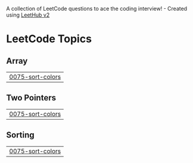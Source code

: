 A collection of LeetCode questions to ace the coding interview! - Created using [LeetHub v2](https://github.com/arunbhardwaj/LeetHub-2.0)
<!---LeetCode Topics Start-->
# LeetCode Topics
## Array
|  |
| ------- |
| [0075-sort-colors](https://github.com/adityakhare18/DSA-Questions/tree/master/0075-sort-colors) |
## Two Pointers
|  |
| ------- |
| [0075-sort-colors](https://github.com/adityakhare18/DSA-Questions/tree/master/0075-sort-colors) |
## Sorting
|  |
| ------- |
| [0075-sort-colors](https://github.com/adityakhare18/DSA-Questions/tree/master/0075-sort-colors) |
<!---LeetCode Topics End-->